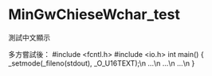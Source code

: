 # MinGwChieseWchar_test
測試中文顯示

多方嘗試後：
#include <fcntl.h>
#include <io.h>
int main()
{
  _setmode(_fileno(stdout), _O_U16TEXT);\n
  ...\n
  ...\n
  ...\n
}
